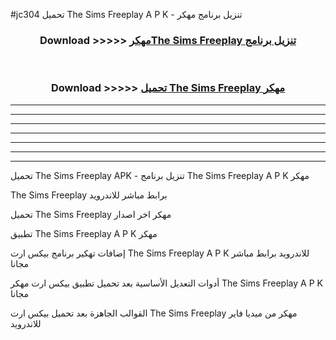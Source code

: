 #jc304 تحميل The Sims Freeplay  A P K - تنزيل برنامج مهكر



<div align="center">
<h3>Download >>>>> <a href="https://runaway1.web.app/?sq=The Sims Freeplay ">مهكرThe Sims Freeplay  تنزيل برنامج</a></h3><br>

<h3>Download >>>>> <a href="https://runaway1.web.app/?sq=The Sims Freeplay ">تحميل The Sims Freeplay  مهكر</a></h3>
</div>


----------------------------------------------------------

----------------------------------------------------------

----------------------------------------------------------

----------------------------------------------------------

----------------------------------------------------------

----------------------------------------------------------

----------------------------------------------------------

تحميل The Sims Freeplay  APK - تنزيل برنامج The Sims Freeplay  A P K مهكر

The Sims Freeplay  برابط مباشر للاندرويد

تحميل The Sims Freeplay  مهكر اخر اصدار

تطبيق The Sims Freeplay  A P K مهكر

إضافات تهكير برنامج بيكس ارت The Sims Freeplay  A P K للاندرويد برابط مباشر مجانا

أدوات التعديل الأساسية بعد تحميل تطبيق بيكس ارت مهكر The Sims Freeplay  A P K مجانا

القوالب الجاهزة بعد تحميل بيكس ارت The Sims Freeplay  مهكر من ميديا فاير للاندرويد


